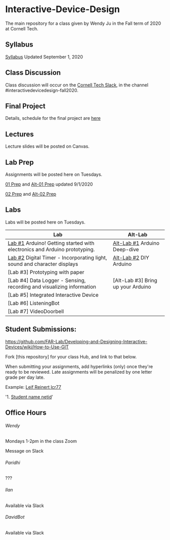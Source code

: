 # Interactive-Device-Design
The main repository for a class given by Wendy Ju in the Fall term of 2020 at Cornell Tech.

## Syllabus
[Syllabus](https://canvas.cornell.edu/courses/20078/assignments/syllabus) Updated September 1, 2020

## Class Discussion
Class discussion will occur on the [Cornell Tech Slack](cornelltech.slack.com), in the channel #interactivedevicedesign-fall2020.

## Final Project
Details, schedule for the final project are [here](https://github.com/FAR-Lab/Developing-and-Designing-Interactive-Devices/wiki/Final-Project)

## Lectures
Lecture slides will be posted on Canvas.


## Lab Prep 
Assignments will be posted here on Tuesdays.

[01 Prep](https://github.com/FAR-Lab/Developing-and-Designing-Interactive-Devices/wiki/preLab-01) and [Alt-01 Prep](https://github.com/FAR-Lab/Developing-and-Designing-Interactive-Devices/wiki/Alt-Pre---Lab-1) updated 9/1/2020

[02 Prep](https://github.com/FAR-Lab/Developing-and-Designing-Interactive-Devices/wiki/preLab-02) and [Alt-02 Prep](https://github.com/FAR-Lab/Developing-and-Designing-Interactive-Devices/wiki/Alt-Pre---Lab-2)


## Labs
Labs will be posted here on Tuesdays.

| Lab  | Alt-Lab |
| ------------- | ------------- |
| [Lab #1](https://github.com/FAR-Lab/Developing-and-Designing-Interactive-Devices/wiki/Lab-01) Arduino! Getting started with electronics and Arduino prototyping.  | [Alt-Lab #1](https://github.com/FAR-Lab/Developing-and-Designing-Interactive-Devices/wiki/Alt-Lab-1.-Arduino-Deep-Dive) Arduino Deep-dive|
| [Lab #2](https://github.com/FAR-Lab/Developing-and-Designing-Interactive-Devices/wiki/Lab-02) Digital Timer - Incorporating light, sound and character displays  |  [Alt-Lab #2](https://github.com/FAR-Lab/Developing-and-Designing-Interactive-Devices/wiki/Alt-Lab-2.-DIY-Arduino) DIY Arduino|
| [Lab #3] Prototyping with paper |  |
| [Lab #4] Data Logger - Sensing, recording and visualizing information| [Alt-Lab #3] Bring up your Arduino |
| [Lab #5] Integrated Interactive Device |  |
| [Lab #6] ListeningBot |   |
| [Lab #7] VideoDoorbell |   |

## Student Submissions:

https://github.com/FAR-Lab/Developing-and-Designing-Interactive-Devices/wiki/How-to-Use-GIT

Fork [this repository] for your class Hub, and link to that below.

When submitting your assignments, add hyperlinks (only) once they're ready to be reviewed. Late assignments will be penalized by one letter grade per day late.



Example:  [Leif Reinert lcr77](https://github.com/lcr77/Interactive-Lab-Hub)

'1. [Student name netid](link)'





## Office Hours 

###### Wendy
Mondays 1-2pm in the class Zoom

Message on Slack


###### Paridhi

???

###### Ilan
Available via Slack

###### DavidBot
Available via Slack
